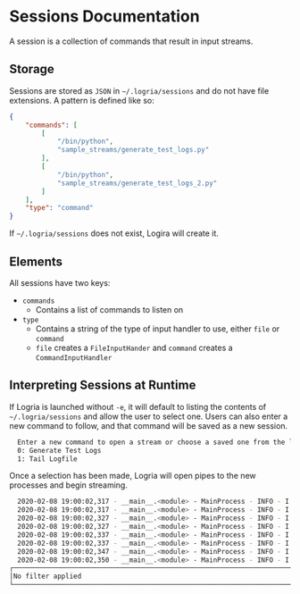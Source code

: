 # Sessions Documentation

A session is a collection of commands that result in input streams.

## Storage

Sessions are stored as `JSON` in `~/.logria/sessions` and do not have file extensions. A pattern is defined like so:

```json
{
    "commands": [
        [
            "/bin/python",
            "sample_streams/generate_test_logs.py"
        ],
        [
            "/bin/python",
            "sample_streams/generate_test_logs_2.py"
        ]
    ],
    "type": "command"
}
```

If `~/.logria/sessions` does not exist, Logira will create it.

## Elements

All sessions have two keys:

- `commands`
  - Contains a list of commands to listen on
- `type`
  - Contains a string of the type of input handler to use, either `file` or `command`
  - `file` creates a `FileInputHander` and `command` creates a `CommandInputHandler`

## Interpreting Sessions at Runtime

If Logria is launched without `-e`, it will default to listing the contents of `~/.logria/sessions` and allow the user to select one. Users can also enter a new command to follow, and that command will be saved as a new session.

```zsh
  Enter a new command to open a stream or choose a saved one from the list:
  0: Generate Test Logs
  1: Tail Logfile
```

Once a selection has been made, Logria will open pipes to the new processes and begin streaming.

```zsh
  2020-02-08 19:00:02,317 - __main__.<module> - MainProcess - INFO - I am a first log! 80
  2020-02-08 19:00:02,317 - __main__.<module> - MainProcess - INFO - I am a second log! 43
  2020-02-08 19:00:02,327 - __main__.<module> - MainProcess - INFO - I am a first log! 80
  2020-02-08 19:00:02,327 - __main__.<module> - MainProcess - INFO - I am a second log! 58
  2020-02-08 19:00:02,337 - __main__.<module> - MainProcess - INFO - I am a second log! 54
  2020-02-08 19:00:02,337 - __main__.<module> - MainProcess - INFO - I am a first log! 92
  2020-02-08 19:00:02,347 - __main__.<module> - MainProcess - INFO - I am a second log! 68
  2020-02-08 19:00:02,350 - __main__.<module> - MainProcess - INFO - I am a first log! 26
┌─────────────────────────────────────────────────────────────────────────────────────────┐
│No filter applied
└─────────────────────────────────────────────────────────────────────────────────────────┘
```
